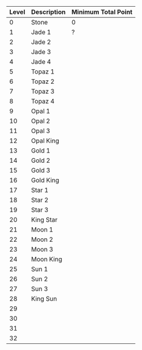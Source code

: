 Level|	Description|	Minimum Total Point
------|----------|-----------
0 | Stone | 0
1 | Jade 1 | ?
2 | Jade 2
3 | Jade 3
4 | Jade 4
5 | Topaz 1
6 | Topaz 2
7 | Topaz 3
8 | Topaz 4
9 | Opal 1
10 | Opal 2
11 | Opal 3
12 | Opal King
13 | Gold 1
14 | Gold 2
15 | Gold 3
16 | Gold King
17 | Star 1
18 | Star 2
19 | Star 3
20 | King Star 
21 | Moon 1
22 | Moon 2
23 | Moon 3
24 | Moon King
25 | Sun 1
26 | Sun 2
27 | Sun 3
28 | King Sun
29 | 
30 | 
31 | 
32 | 
